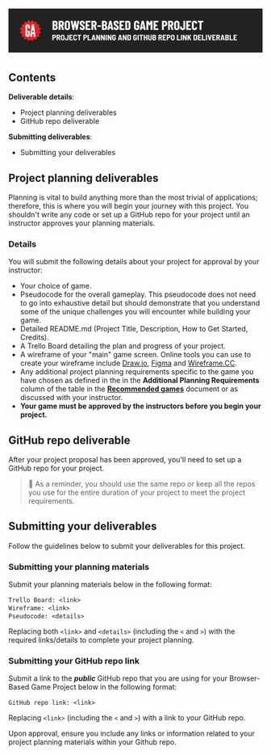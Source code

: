 # ![Browser-Based Game Project - Project Planning and GitHub Repo Link Deliverable](./assets/hero.png)

## Contents

**Deliverable details**:

- Project planning deliverables
- GitHub repo deliverable

**Submitting deliverables**:

- Submitting your deliverables

## Project planning deliverables

Planning is vital to build anything more than the most trivial of applications; therefore, this is where you will begin your journey with this project. You shouldn't write any code or set up a GitHub repo for your project until an instructor approves your planning materials.

### Details

You will submit the following details about your project for approval by your instructor:

- Your choice of game.
- Pseudocode for the overall gameplay. This pseudocode does not need to go into exhaustive detail but should demonstrate that you understand some of the unique challenges you will encounter while building your game. 
- Detailed README.md (Project Title, Description, How to Get Started, Credits).
- A Trello Board detailing the plan and progress of your project.
- A wireframe of your "main" game screen. Online tools you can use to create your wireframe include [Draw.io](https://app.diagrams.net/), [Figma](https://www.figma.com/) and [Wireframe.CC](https://wireframe.cc/).
- Any additional project planning requirements specific to the game you have chosen as defined in the in the **Additional Planning Requirements** column of the table in the **[Recommended games](./recommended-games)** document or as discussed with your instructor.
- **Your game must be approved by the instructors before you begin your project.**

## GitHub repo deliverable

After your project proposal has been approved, you'll need to set up a GitHub repo for your project.

> 🚨 As a reminder, you should use the same repo or keep all the repos you use for the entire duration of your project to meet the project requirements.

## Submitting your deliverables

Follow the guidelines below to submit your deliverables for this project.

### Submitting your planning materials

Submit your planning materials below in the following format:

```plaintext
Trello Board: <link>
Wireframe: <link>
Pseudocode: <details>
```

Replacing both `<link>` and `<details>` (including the `<` and `>`) with the required links/details to complete your project planning.

### Submitting your GitHub repo link

Submit a link to the ***public*** GitHub repo that you are using for your Browser-Based Game Project below in the following format:

```plaintext
GitHub repo link: <link>
```

Replacing `<link>` (including the `<` and `>`) with a link to your GitHub repo.

Upon approval, ensure you include any links or information related to your project planning materials within your Github repo.
